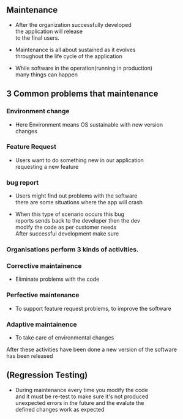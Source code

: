 ## Maintenance

- After the organization successfully developed  </br>
  the application will release </br>
  to the final users.

- Maintenance is all about sustained as it evolves </br>
  throughout the life cycle of the application
  
- While software in the operation(running in production)</br>
  many things can happen

## 3 Common problems that maintenance  

### Environment change

- Here Environment means OS sustainable with new version </br> 
  changes

### Feature Request

- Users want to do something new in our application</br>
  requesting a new feature
  
### bug report

- Users might find out problems with the software</br>
  there are some situations where the app will crash</br>
  
- When this type of scenario occurs this bug</br>
  reports sends back to the developer then the dev </br>
  modify the code as per customer needs</br>
  After successful development make sure 

### Organisations perform 3 kinds of activities.

### Corrective maintainence

-  Eliminate problems with the code

### Perfective maintenance

- To support feature request problems, to improve the software</br>

### Adaptive maintainence

- To take care of environmental changes

After these activities have been done a new version of the software</br>
has been released

## (Regression Testing)

- During maintenance every time you modify the code</br>
  and it must be re-test to make sure it's not produced </br>
  unexpected errors in the future and the evalute the  </br> 
  defined changes work as expected</br>
  
